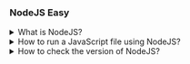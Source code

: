 ### NodeJS Easy

<details>
  <summary>What is NodeJS?</summary>
  NodeJS is a cross-platform and opensource Javascript runtime environment that allows the javascript to be run on the server-side. Nodejs allows Javascript code to run outside the browser. Nodejs comes with a lot of modules and mostly used in web development.
  Node.js use V8 engine as its core, which means your JavaScript code can run  run quickly and smoothly, even outside of a browser.
</details>

<details>
  <summary>How to run a JavaScript file using NodeJS?</summary>
  To run the JavaScript file using NodeJs follows these steps :

1. `Install Node.js` : If you don’t have Node.js installed firstly on your system
2. `Create a JavaScript file` : For example, let's create a file named `index.js` and open it in any text editor like Visual Studio Code or Sublime and write some code e.g

```js
console.log("Hello World!");
```

3. `Open Terminal` : Open your system’s terminal or command prompt and navigate to the directory where your JavaScript file is located. You can use the `cd` command to change directories.

4. ` Run the File` : Once you’re in the directory, type the following command in the terminal `node index.js`

This will execute the JavaScript code in the index.js file, and the output `Hello, World!` will be displayed in the terminal.

</details>

<details>
  <summary>How to check the version of NodeJS?</summary>

To check your version of `Node.js`, open Terminal (or another CLI of your choice), and type the command `node -v` . Press Enter. The returning line will display the Node.js version currently installed.

```
Output:
 v18.17.1
```

</details>
